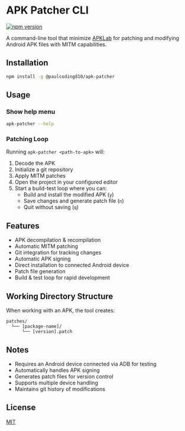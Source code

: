 # APK Patcher CLI

[![npm version](https://img.shields.io/npm/v/@paulcoding810/apk-patcher?color=blue&label=npm)](https://www.npmjs.com/package/@paulcoding810/apk-patcher)

A command-line tool that minimize [APKLab](https://github.com/APKLab/) for patching and modifying Android APK files with MITM capabilities.

## Installation

```bash
npm install -g @paulcoding810/apk-patcher
```

## Usage

### Show help menu

```bash
apk-patcher --help
```

### Patching Loop

Running `apk-patcher <path-to-apk>` will:

1. Decode the APK
2. Initialize a git repository
3. Apply MITM patches
4. Open the project in your configured editor
5. Start a build-test loop where you can:
   - Build and install the modified APK (`y`)
   - Save changes and generate patch file (`n`)
   - Quit without saving (`q`)

## Features

- APK decompilation & recompilation
- Automatic MITM patching
- Git integration for tracking changes
- Automatic APK signing
- Direct installation to connected Android device
- Patch file generation
- Build & test loop for rapid development

## Working Directory Structure

When working with an APK, the tool creates:

```
patches/
  └── [package-name]/
      └── [version].patch
```

## Notes

- Requires an Android device connected via ADB for testing
- Automatically handles APK signing
- Generates patch files for version control
- Supports multiple device handling
- Maintains git history of modifications

## License

[MIT](./LICIENCE)
